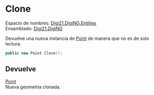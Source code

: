 # Clone

Espacio de nombres: [Digi21.DigiNG.Entities](/digi3d-net/programacion/.net/referencia/digi21.diging/digi21.diging.entities/)   
Ensamblado: [Digi21.DigiNG](/digi3d-net/programacion/.net/referencia/digi21.diging.plugin/digi21.diging/)​‌

Devuelve una nueva instancia de [Point](/digi3d-net/programacion/.net/referencia/digi21.diging/digi21.diging.entities/clases/point/) de manera que no es de solo lectura.

```csharp
public new Point Clone();‌
```

## Devuelve

[Point](/digi3d-net/programacion/.net/referencia/digi21.diging/digi21.diging.entities/clases/point/)  
Nueva geometría clonada.



